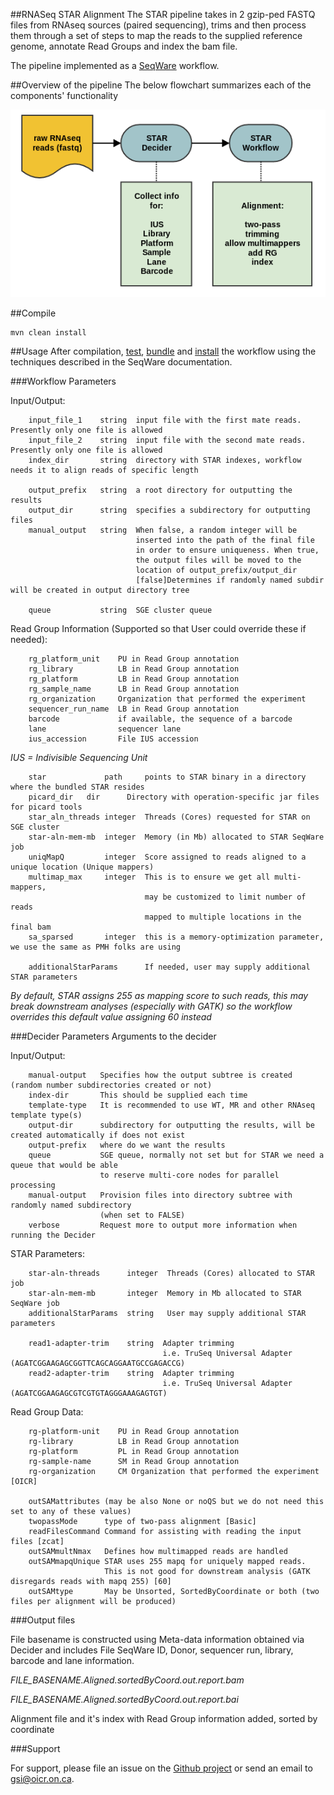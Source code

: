 ##RNASeq STAR Alignment
The STAR pipeline takes in 2 gzip-ped FASTQ files from RNAseq sources (paired sequencing), trims 
and then process them through a set of steps to map the reads to the supplied reference genome,
annotate Read Groups and index the bam file.

The pipeline implemented as a [SeqWare](http://seqware.github.io/) workflow.

##Overview of the pipeline
The below flowchart summarizes each of the components' functionality

![star flowchart](docs/StarSummary.png)

##Compile

```
mvn clean install
```

##Usage
After compilation, [test](http://seqware.github.io/docs/3-getting-started/developer-tutorial/#testing-the-workflow), [bundle](http://seqware.github.io/docs/3-getting-started/developer-tutorial/#packaging-the-workflow-into-a-workflow-bundle) and [install](http://seqware.github.io/docs/3-getting-started/admin-tutorial/#how-to-install-a-workflow) the workflow using the techniques described in the SeqWare documentation.

###Workflow Parameters

Input/Output:

        input_file_1    string  input file with the first mate reads. Presently only one file is allowed
        input_file_2    string  input file with the second mate reads. Presently only one file is allowed
        index_dir       string  directory with STAR indexes, workflow needs it to align reads of specific length

        output_prefix   string  a root directory for outputting the results
        output_dir      string  specifies a subdirectory for outputting files
        manual_output   string  When false, a random integer will be
                                inserted into the path of the final file
                                in order to ensure uniqueness. When true,
                                the output files will be moved to the
                                location of output_prefix/output_dir
                                [false]Determines if randomly named subdir will be created in output directory tree

        queue           string  SGE cluster queue

Read Group Information (Supported so that User could override these if needed):

        rg_platform_unit    PU in Read Group annotation
        rg_library          LB in Read Group annotation	 
        rg_platform         LB in Read Group annotation	 
        rg_sample_name      LB in Read Group annotation	 
        rg_organization     Organization that performed the experiment
        sequencer_run_name  LB in Read Group annotation
        barcode	            if available, the sequence of a barcode
        lane                sequencer lane
        ius_accession	    File IUS accession

*IUS = Indivisible Sequencing Unit*

        star             path     points to STAR binary in a directory where the bundled STAR resides
        picard_dir	 dir      Directory with operation-specific jar files for picard tools
        star_aln_threads integer  Threads (Cores) requested for STAR on SGE cluster
        star-aln-mem-mb  integer  Memory (in Mb) allocated to STAR SeqWare job
        uniqMapQ         integer  Score assigned to reads aligned to a unique location (Unique mappers)
        multimap_max     integer  This is to ensure we get all multi-mappers, 
                                  may be customized to limit number of reads 
                                  mapped to multiple locations in the final bam
        sa_sparsed       integer  this is a memory-optimization parameter, we use the same as PMH folks are using
        
        additionalStarParams      If needed, user may supply additional STAR parameters

*By default, STAR assigns 255 as mapping score to such reads, this may break downstream analyses (especially with GATK) so the workflow overrides this default value assigning 60  instead*


###Decider Parameters
Arguments to the decider

Input/Output:

        manual-output   Specifies how the output subtree is created (random number subdirectories created or not)
        index-dir       This should be supplied each time
        template-type   It is recommended to use WT, MR and other RNAseq template type(s)
        output-dir      subdirectory for outputting the results, will be created automatically if does not exist
        output-prefix   where do we want the results
        queue           SGE queue, normally not set but for STAR we need a queue that would be able 
                        to reserve multi-core nodes for parallel processing
        manual-output   Provision files into directory subtree with randomly named subdirectory 
                        (when set to FALSE)
        verbose         Request more to output more information when running the Decider

STAR Parameters:

        star-aln-threads      integer  Threads (Cores) allocated to STAR job
        star-aln-mem-mb       integer  Memory in Mb allocated to STAR SeqWare job
        additionalStarParams  string   User may supply additional STAR parameters

        read1-adapter-trim    string  Adapter trimming 
                                      i.e. TruSeq Universal Adapter (AGATCGGAAGAGCGGTTCAGCAGGAATGCCGAGACCG)
        read2-adapter-trim    string  Adapter trimming
                                      i.e. TruSeq Universal Adapter (AGATCGGAAGAGCGTCGTGTAGGGAAAGAGTGT)

Read Group Data:

        rg-platform-unit    PU in Read Group annotation
        rg-library          LB in Read Group annotation
        rg-platform         PL in Read Group annotation
        rg-sample-name      SM in Read Group annotation
        rg-organization     CM Organization that performed the experiment [OICR]

        outSAMattributes (may be also None or noQS but we do not need this set to any of these values)	 
        twopassMode      type of two-pass alignment [Basic]
        readFilesCommand Command for assisting with reading the input files [zcat]
        outSAMmultNmax   Defines how multimapped reads are handled
        outSAMmapqUnique STAR uses 255 mapq for uniquely mapped reads. 
                         This is not good for downstream analysis (GATK disregards reads with mapq 255) [60]
        outSAMtype       May be Unsorted, SortedByCoordinate or both (two files per alignment will be produced)

###Output files

File basename is constructed using Meta-data information obtained via Decider and includes File SeqWare ID, Donor, sequencer run, library, barcode and lane information.

 *FILE_BASENAME.Aligned.sortedByCoord.out.report.bam*

 *FILE_BASENAME.Aligned.sortedByCoord.out.report.bai*

Alignment file and it's index with Read Group information added, sorted by coordinate

###Support

For support, please file an issue on the [Github project](https://github.com/oicr-gsi) or send an email to gsi@oicr.on.ca.
